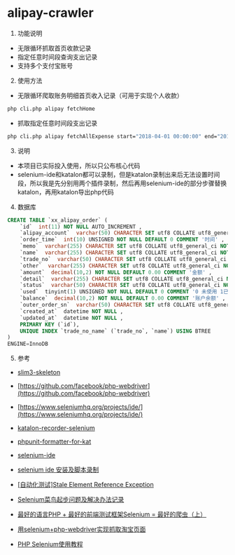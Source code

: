 # alipay-crawler


1. 功能说明

- 无限循环抓取首页收款记录
- 指定任意时间段查询支出记录
- 支持多个支付宝账号

2. 使用方法

- 无限循环爬取账务明细首页收入记录（可用于实现个人收款）
```cmd
php cli.php alipay fetchHome
```

- 抓取指定任意时间段支出记录

```cmd
php cli.php alipay fetchAllExpense start="2018-04-01 00:00:00" end="2018-04-26 23:59:59"
```

3. 说明

- 本项目已实际投入使用，所以只公布核心代码
- selenium-ide和katalon都可以录制，但是katalon录制出来后无法设置时间段，所以我是先分别用两个插件录制，然后再用selenium-ide的部分步骤替换katalon，再用katalon导出php代码

4. 数据库
```sql
CREATE TABLE `xx_alipay_order` (
    `id`  int(11) NOT NULL AUTO_INCREMENT ,
    `alipay_account`  varchar(50) CHARACTER SET utf8 COLLATE utf8_general_ci NULL DEFAULT NULL COMMENT '支付宝账号' ,
    `order_time`  int(10) UNSIGNED NOT NULL DEFAULT 0 COMMENT '时间' ,
    `memo`  varchar(255) CHARACTER SET utf8 COLLATE utf8_general_ci NOT NULL ,
    `name`  varchar(255) CHARACTER SET utf8 COLLATE utf8_general_ci NOT NULL ,
    `trade_no`  varchar(50) CHARACTER SET utf8 COLLATE utf8_general_ci NOT NULL ,
    `other`  varchar(255) CHARACTER SET utf8 COLLATE utf8_general_ci NOT NULL COMMENT '对方' ,
    `amount`  decimal(10,2) NOT NULL DEFAULT 0.00 COMMENT '金额' ,
    `detail`  varchar(255) CHARACTER SET utf8 COLLATE utf8_general_ci NOT NULL COMMENT '明细' ,
    `status`  varchar(50) CHARACTER SET utf8 COLLATE utf8_general_ci NOT NULL COMMENT '状态' ,
    `used`  tinyint(1) UNSIGNED NOT NULL DEFAULT 0 COMMENT '0 未使用 1已使用' ,
    `balance`  decimal(10,2) NOT NULL DEFAULT 0.00 COMMENT '账户余额' ,
    `outer_order_sn`  varchar(50) CHARACTER SET utf8 COLLATE utf8_general_ci NOT NULL COMMENT '商家订单号' ,
    `created_at`  datetime NOT NULL ,
    `updated_at`  datetime NOT NULL ,
    PRIMARY KEY (`id`),
    UNIQUE INDEX `trade_no_name` (`trade_no`, `name`) USING BTREE 
)
ENGINE=InnoDB
```

5. 参考
    
- [slim3-skeleton](https://github.com/jupitern/slim3-skeleton)
- [https://github.com/facebook/php-webdriver](https://github.com/facebook/php-webdriver)
- [https://www.seleniumhq.org/projects/ide/](https://www.seleniumhq.org/projects/ide/)
- [katalon-recorder-selenium](https://chrome.google.com/webstore/detail/katalon-recorder-selenium/ljdobmomdgdljniojadhoplhkpialdid)
- [phpunit-formatter-for-kat](https://chrome.google.com/webstore/detail/phpunit-formatter-for-kat/gelokgfkbnkkcdbokielchgpfnphoalk)
- [selenium-ide](https://chrome.google.com/webstore/detail/selenium-ide/mooikfkahbdckldjjndioackbalphokd)
- [selenium ide 安装及脚本录制](https://blog.csdn.net/f1ngf1ngy1ng/article/details/79582771)
- [[自动化测试]Stale Element Reference Exception](https://www.jianshu.com/p/32e9442cf9c8)
- [Selenium菜鸟起步问题及解决办法记录](https://blog.csdn.net/freesigefei/article/details/50501961)
- [最好的语言PHP + 最好的前端测试框架Selenium = 最好的爬虫（上）](http://qsalg.com/?p=474)
- [用selenium+php-webdriver实现抓取淘宝页面](https://blog.minirplus.com/3829/)

- [PHP Selenium使用教程](https://www.kancloud.cn/wangking/selenium/234398)
